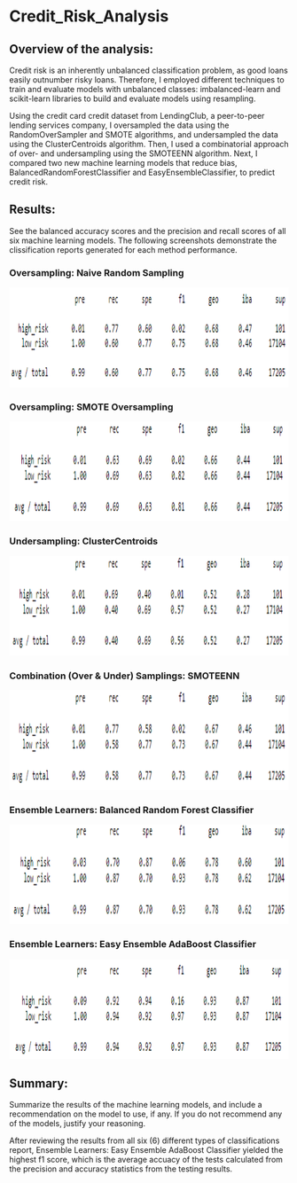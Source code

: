 # Credit_Risk_Analysis

## Overview of the analysis: 
Credit risk is an inherently unbalanced classification problem, as good loans easily outnumber risky loans\. Therefore, I employed different techniques to train and evaluate models with unbalanced classes: imbalanced-learn and scikit-learn libraries to build and evaluate models using resampling\.

Using the credit card credit dataset from LendingClub, a peer-to-peer lending services company, I oversampled the data using the RandomOverSampler and SMOTE algorithms, and undersampled the data using the ClusterCentroids algorithm\. Then, I used a combinatorial approach of over- and undersampling using the SMOTEENN algorithm\. Next, I compared two new machine learning models that reduce bias, BalancedRandomForestClassifier and EasyEnsembleClassifier, to predict credit risk\. 

## Results: 
See the balanced accuracy scores and the precision and recall scores of all six machine learning models\. The following screenshots demonstrate the clissification reports generated for each method performance\.

### Oversampling: Naive Random Sampling
<p align="center">
  <img width="700" height="180" src="https://github.com/chkCreate/Credit_Risk_Analysis/blob/98237b2bb21c2d0db50d4037c15fbaf050d8e93f/Results/over_naive.PNG">
</p>

### Oversampling: SMOTE Oversampling
<p align="center">
  <img width="700" height="180" src="https://github.com/chkCreate/Credit_Risk_Analysis/blob/98237b2bb21c2d0db50d4037c15fbaf050d8e93f/Results/over_smote.PNG">
</p>

### Undersampling: ClusterCentroids
<p align="center">
  <img width="700" height="180" src="https://github.com/chkCreate/Credit_Risk_Analysis/blob/98237b2bb21c2d0db50d4037c15fbaf050d8e93f/Results/under.PNG">
</p>

### Combination (Over & Under) Samplings: SMOTEENN
<p align="center">
  <img width="700" height="180" src="https://github.com/chkCreate/Credit_Risk_Analysis/blob/98237b2bb21c2d0db50d4037c15fbaf050d8e93f/Results/combo.PNG">
</p>

### Ensemble Learners: Balanced Random Forest Classifier
<p align="center">
  <img width="700" height="180" src="https://github.com/chkCreate/Credit_Risk_Analysis/blob/98237b2bb21c2d0db50d4037c15fbaf050d8e93f/Results/balanced_ensemble.PNG">
</p>

### Ensemble Learners: Easy Ensemble AdaBoost Classifier
<p align="center">
  <img width="700" height="180" src="https://github.com/chkCreate/Credit_Risk_Analysis/blob/98237b2bb21c2d0db50d4037c15fbaf050d8e93f/Results/easy_ensemble.PNG">
</p>

## Summary: 
Summarize the results of the machine learning models, and include a recommendation on the model to use, if any. If you do not recommend any of the models, justify your reasoning\.

After reviewing the results from all six (6) different types of classifications report, Ensemble Learners: Easy Ensemble AdaBoost Classifier yielded the highest f1 score, which is the average accuacy of the tests calculated from the precision and accuracy statistics from the testing results\. 